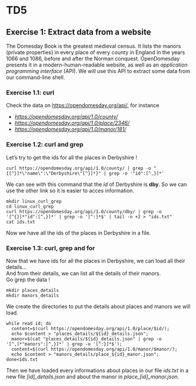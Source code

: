 
# TD5
## Exercise 1: Extract data from a website
The Domesday Book is the greatest medieval census. It lists the manors (private properties) in every place of every county in England in the years 1066 and 1086, before and after the Norman conquest. OpenDomesday presents it in a modern-human-readable website, as well as an *application programming interface* (API). We will use this API to extract some data from our command-line shell.

### Exercise 1.1: curl

Check the data on https://opendomesday.org/api/, for instance
- *https://opendomesday.org/api/1.0/county/*
- *https://opendomesday.org/api/1.0/place/2346/*
- *https://opendomesday.org/api/1.0/manor/181/*


### Exercise 1.2: curl and grep
Let’s try to get the ids for all the places in Derbyshire !
```
curl https://opendomesday.org/api/1.0/county/ | grep -o "{[^}]*\"name\":\"Derbyshire\"[^}]*}" | grep -o '"id":[^,}]*'
```
We can see with this command that the *id* of Derbyshire is **dby**. So we can use the other link so it is easier to acces information.
```
mkdir linux_curl_grep
cd linux_curl_grep
curl https://opendomesday.org/api/1.0/county/dby/ | grep -o '[^{}]*"id":[^,}]*' | grep -o '[^:]*$' | tail -n +2 > "ids.txt"
cat ids.txt
```
Now we have all the ids of the places in Derbyshire in a file.

### Exercise 1.3: curl, grep and for
Now that we have ids for all the places in Derbyshire, we can load all their details...<br>
And from their details, we can list all the details of their manors.<br>
Go grep the data !
```
mkdir places_details
mkdir manors_details
```
We create the directories to put the details about places and manors we will load.
```
while read id; do 
  content=$(curl https://opendomesday.org/api/1.0/place/$id/);
  echo $content > "places_details/${id}_details.json";
  manor=$(cat "places_details/${id}_details.json" | grep -o '[^,]*"manors":[^,}]*' | grep -o '[^:}]*$');
  content=$(curl https://opendomesday.org/api/1.0/manor/$manor/);
  echo $content > "manors_details/place_${id}_manor.json";
done<ids.txt
```
Then we have loaded every informations about places in our file *ids.txt* in a new file *[id]_details.json* and about the manor in *place_[id]_manor.json*.
